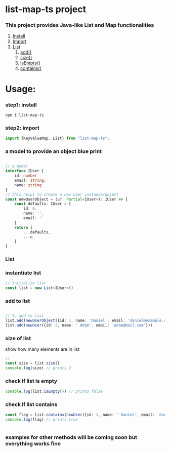 # list-map-ts project 
### This project provides Java-like List and Map functionalities


1. [Install](#install)
2. [Import](#import)
3. [List](#list)
   1. [add()](#add-to-list)
   2. [size()](#size-of-list)
   3. [isEmpty()](#check-if-list-is-empty)
   4. [contains()](#check-if-list-contains)

# Usage:
<a name="install"></a>
### step1: install
```cli
npm i list-map-ts
```

### step2: import

<a name="import"></a>
```typescript
import {KeyValueMap, List} from "list-map-ts";
```

### a model to provide an object blue print
```typescript

// a model
interface IUser {
    id: number
    email: string;
    name: string
}
// this helps to create a new user instance/object
const newUserObject = (u?: Partial<IUser>): IUser => {
    const defaults: IUser = {
        id: 0,
        name: '',
        email: ''
    }
    return {
        ...defaults,
        ...u
    }
}

```












### List
<a name="list"></a>

### instantiate list
```typescript
// initialize list
const list = new List<IUser>()
```

### add to list
<a name="add-to-list"></a>

```typescript

// 1. add to list
list.add(newUserObject({id: 1, name: 'Daniel', email: 'daniel@example.com'}))
list.add(newUser({id: 2, name: ' Adam', email: 'adam@mail.com'}))

```
### size of list
show how many elements are in list

<a name="size-of-list"></a>
```typescript
// 
const size = list.size()
console.log(size) // prints 2
```

### check if list is empty
<a name="#check-if-list-is-empty"></a>

```typescript
console.log(list.isEmpty()) // prints false
```

### check if list contains
<a name="#check-if-list-contains"></a>

```typescript
const flag = list.contains(newUser({id: 1, name: ' Daniel', email: 'danie@mail.com'}))
console.log(flag) // prints true
        
```

### examples for other methods will be coming soon but everything works fine